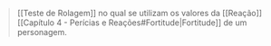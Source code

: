 > [[Teste de Rolagem]] no qual se utilizam os valores da [[Reação]] [[Capítulo 4 - Perícias e Reações#Fortitude|Fortitude]] de um personagem.